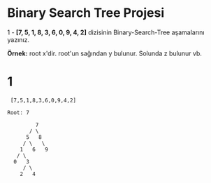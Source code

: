 ﻿# Binary Search Tree Projesi

1 - **[7, 5, 1, 8, 3, 6, 0, 9, 4, 2]** dizisinin Binary-Search-Tree aşamalarını yazınız.

**Örnek:**  root x'dir. root'un sağından y bulunur. Solunda z bulunur vb.


# 1


```
 [7,5,1,8,3,6,0,9,4,2]

Root: 7

		 7
	   / \
	  5   8
	 / \   \
    1   6   9
   / \
  0   3
     / \
    2   4
```

